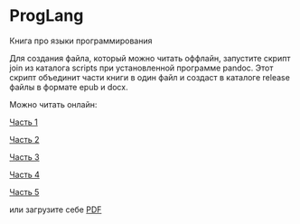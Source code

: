 # ProgLang
Книга про языки программирования

Для создания файла, который можно читать оффлайн,
запустите скрипт join из каталога scripts при установленной программе pandoc.
Этот скрипт объединит части книги в один файл и создаст в каталоге release
файлы в формате epub и docx.

Можно читать онлайн:

[Часть 1](proglang1.md)

[Часть 2](proglang2.md)

[Часть 3](proglang3.md)

[Часть 4](proglang4.md)

[Часть 5](proglang5.md)

или загрузите себе [PDF](release/proglang.pdf)

